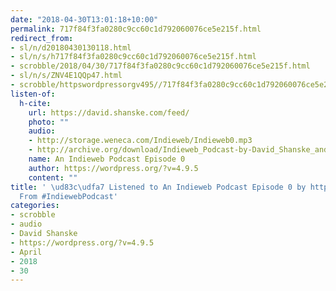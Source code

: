 ```yaml
---
date: "2018-04-30T13:01:18+10:00"
permalink: 717f84f3fa0280c9cc60c1d792060076ce5e215f.html
redirect_from:
- sl/n/d20180430130118.html
- sl/n/s/h717f84f3fa0280c9cc60c1d792060076ce5e215f.html
- scrobble/2018/04/30/717f84f3fa0280c9cc60c1d792060076ce5e215f.html
- sl/n/s/ZNV4E1QQp47.html
- scrobble/httpswordpressorgv495//717f84f3fa0280c9cc60c1d792060076ce5e215f.html
listen-of:
  h-cite:
    url: https://david.shanske.com/feed/
    photo: ""
    audio:
    - http://storage.weneca.com/Indieweb/Indieweb0.mp3
    - http://archive.org/download/Indieweb_Podcast-by-David_Shanske_and_Chris_Aldrich/Indieweb0.mp3
    name: An Indieweb Podcast Episode 0
    author: https://wordpress.org/?v=4.9.5
    content: ""
title: ' \ud83c\udfa7 Listened to An Indieweb Podcast Episode 0 by https://wordpress.org/?v=4.9.5
  From #IndiewebPodcast'
categories:
- scrobble
- audio
- David Shanske
- https://wordpress.org/?v=4.9.5
- April
- 2018
- 30
---
```

